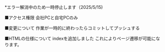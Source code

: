 *エラー解消中のため一時停止します（2025/5/15)

■アクセス権限
会社PCと自宅PCのみ

■変更について
作業が一時的に終わったらコミットしてプッシュする

■HTMLの仕様について
indexを追加しました
これによりページ遷移が可能になります。
